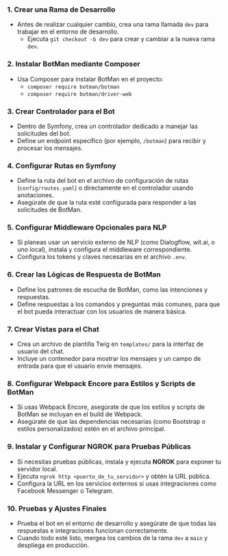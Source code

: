 ### 1. Crear una Rama de Desarrollo
   - Antes de realizar cualquier cambio, crea una rama llamada `dev` para trabajar en el entorno de desarrollo.
     - Ejecuta `git checkout -b dev` para crear y cambiar a la nueva rama `dev`.

### 2. Instalar BotMan mediante Composer
   - Usa Composer para instalar BotMan en el proyecto:
     - `composer require botman/botman`
     - `composer require botman/driver-web`

### 3. Crear Controlador para el Bot
   - Dentro de Symfony, crea un controlador dedicado a manejar las solicitudes del bot.
   - Define un endpoint específico (por ejemplo, `/botman`) para recibir y procesar los mensajes.

### 4. Configurar Rutas en Symfony
   - Define la ruta del bot en el archivo de configuración de rutas (`config/routes.yaml`) o directamente en el controlador usando anotaciones.
   - Asegúrate de que la ruta esté configurada para responder a las solicitudes de BotMan.

### 5. Configurar Middleware Opcionales para NLP
   - Si planeas usar un servicio externo de NLP (como Dialogflow, wit.ai, o uno local), instala y configura el middleware correspondiente.
   - Configura los tokens y claves necesarias en el archivo `.env`.

### 6. Crear las Lógicas de Respuesta de BotMan
   - Define los patrones de escucha de BotMan, como las intenciones y respuestas.
   - Define respuestas a los comandos y preguntas más comunes, para que el bot pueda interactuar con los usuarios de manera básica.

### 7. Crear Vistas para el Chat
   - Crea un archivo de plantilla Twig en `templates/` para la interfaz de usuario del chat.
   - Incluye un contenedor para mostrar los mensajes y un campo de entrada para que el usuario envíe mensajes.

### 8. Configurar Webpack Encore para Estilos y Scripts de BotMan
   - Si usas Webpack Encore, asegúrate de que los estilos y scripts de BotMan se incluyan en el build de Webpack.
   - Asegúrate de que las dependencias necesarias (como Bootstrap o estilos personalizados) estén en el archivo principal.

### 9. Instalar y Configurar NGROK para Pruebas Públicas
   - Si necesitas pruebas públicas, instala y ejecuta **NGROK** para exponer tu servidor local.
   - Ejecuta `ngrok http <puerto_de_tu_servidor>` y obtén la URL pública.
   - Configura la URL en los servicios externos si usas integraciones como Facebook Messenger o Telegram.

### 10. Pruebas y Ajustes Finales
   - Prueba el bot en el entorno de desarrollo y asegúrate de que todas las respuestas e integraciones funcionan correctamente.
   - Cuando todo esté listo, mergea los cambios de la rama `dev` a `main` y despliega en producción.
